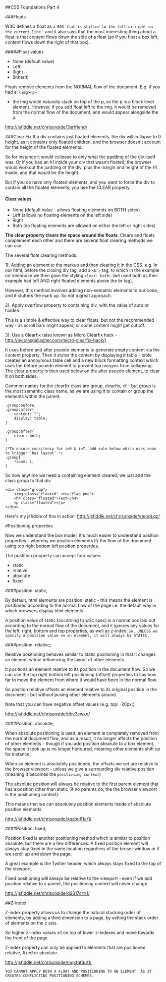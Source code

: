 ##CSS Foundations Part 4

###Floats

W3C defines a float as `a BOX that is shifted to the left or right on the current line` - and it also says that the most interesting thing about a float is that content flows down the side of a float (so if you float a box left, content flows down the right of that box).

#####Float values
* None (default value)
* Left
* Right
* (Inherit)

Floats remove elements from the NORMAL flow of the document. E.g. if you had a: 
`<img><p>`
- the img would naturally stack on top of the p, as the p is a block level element. However, if you add float left to the img, it would be removed from the normal flow of the document, and would appear alongside the p.

<http://jsfiddle.net/chrisonside/3srh1end/>

###Clear Fix
If a div contains just floated elements, the div will collapse to 0 height, as it contains only floated children, and the browser doesn't account for the height of the floated elements. 

So for instance it would collpase to only what the padding of the div itself was. Or if you had an h1 inside your div that wasn't floated, the browser would workout the padding of the div, plus the margin and height of the h1 inside, and that would be the height. 

But if you do have only floated elements, and you want to force the div to contain all the floated elements, you use the CLEAR property.

#### Clear values
* None (default value - allows floating elements on BOTH sides)
* Left (allows no floating elements on the left side)
* Right
* Both (no floating elements are allowed on either the left or right sides)

**The clear property clears the space around the floats**. Clears and floats complement each other and there are several float clearing methods we can use. 

The several float clearing methods:

1). Adding an element to the markup and then clearing it in the CSS. e.g. In our html, before the closing div tag, add a `<br>` tag, to which in the example on treehouse we then gave the styling `clear: both;` (we used both as their example had left AND right floated elements above the br tag). 

However, this method involves adding non-semantic elements to our code, and it clutters the mark up. So not a great approach. 

2). Apply overflow property to containing div, with the value of auto or hidden.

This is a simple & effective way to clear floats, but not the recommended way - as scroll bars might appear, or some content might get cut off. 

3). Use a Clearfix (also known as Micro Clearfix hack - <http://nicolasgallagher.com/micro-clearfix-hack/>)

It uses before and after psuedo elements to generate empty content via the content property. Then it styles the content by displaying it table - table creates an annoymous table cell and a new block formatting context which uses the before psuedo element to prevent top margins from collapsing. The clear property is then used below on the after psuedo element, to clear it on both sides. 

Common names for the clearfix class are group, clearfix, cf - but group is the most semantic class name, as we are using it to contain or group the elements within the parent.   

	.group:before, 
	.group:after{
		content: "";
		display: table;
	}

	.group:after{
		clear: both;
	}

	/*To ensure consitency for ie6 & ie7, add rule below which uses zoom to trigger 'has layout' */
	.group{
		*zoom: 1;
	}

So now anytime we need a containing element cleared, we just add the class group to that div.

	<div class="group">
		<img class="floated" src="flag.png">
		<h4 class="floated">Test</h4>
		<p class="floated"></p>	
	</div> 

Here's my jsfiddle of this in action: 
<http://jsfiddle.net/chrisonside/yteoqLqz/>

#Positioning properties

Now we understand the box model, it's much easier to understand position properties - whereby we position elements IN the flow of the document using top right bottom left position properties. 

The postition prioperty can accept four values: 
* static
* relative
* absolute
* fixed

####position: static;

By default, html elements are position: static - this means the element is positioned according to the normal flow of the page i.e. the default way in which browsers display html elements. 

A position value of static (according to w3c spec) is a normal box laid out according to the normal flow of the document, and it ignores any values for the left, right, bottom and top properties, as well as z-index. `So, UNLESS we specify a position value on an element, it will always be STATIC.`

####position: relative;

Relative positioning behaves similar to static positioning in that it changes an element witout influencing the layout of other elements. 

It positions an element relative to its position in the document flow. So we can use the top right bottom left positioning (offset) properties to say how far to move the element from where it would have been in the normal flow. 

So position relative offsets an element relative to its original position in the document - but without pusing other elements around. 

Note that you can have negative offset values (e.g. top: -20px;)

<http://jsfiddle.net/chrisonside/dbv3cwkn/>

####Position: absolute;

When absolute positioning is used, an element is completely removed from the normal document flow, and as a result, it no longer affects the position of other elements - though if you add position absolute to a box element, the space it took up is no longer honoured, meaning other elements shift up for instance. 

When an element is absolutely positioned, the offsets we set are relative to the browser viewport - unless we give a surrounding div relative position (meaning it becomes the `positioning context`)

The absolute position will always be relative to the first parent element that has a position other than static (if no parents do, the the browser viewport is the positioning context).

This means that we can absolutely position elements inside of absolute position elements. 

<http://jsfiddle.net/chrisonside/xqzbn61a/1/>

####Position: fixed;

Position fixed is another positioning method which is similar to position absolute, but there are a few differences. A fixed position element will always stay fixed in the same location regardless of the broser window or if we scroll up and down the page. 

A great example is the Twitter header, which always stays fixed to the top of the viewport.  

Fixed positioning will always be relative to the viewport - even if we add position relative to a parent, the  positioning context will never change. 

<http://jsfiddle.net/chrisonside/d9317crt/1/>

##Z-index

Z-index property allows us to change the natural stacking order of elements, by adding a third dimension to a page, by setting the stack order of elements on the z axis.

So higher z-index values sit on top of lower z-indexes and move towards the front of the page.  

Z-index property can only be applied to elements that are positioned relative, fixed or absolute. 

<http://jsfiddle.net/chrisonside/mqxtqt6u/1/>


`YOU CANNOT APPLY BOTH A FLOAT AND POSITIONING TO AN ELEMENT, AS IT CREATES CONFLICTING POSITIONING SCHEMES.`















